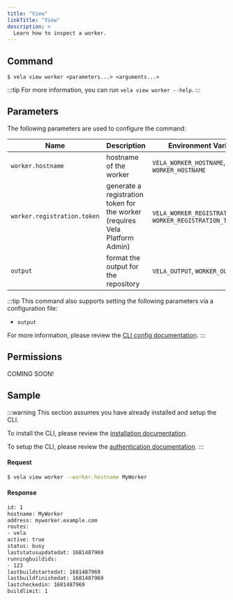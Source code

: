 ```yaml
---
title: "View"
linkTitle: "View"
description: >
  Learn how to inspect a worker.
---
```


## Command

```
$ vela view worker <parameters...> <arguments...>
```

:::tip
For more information, you can run `vela view worker --help`.
:::

## Parameters

The following parameters are used to configure the command:

| Name                        | Description                                                               | Environment Variables                                         |
| --------------------------- | ------------------------------------------------------------------------- | ------------------------------------------------------------- |
| `worker.hostname`           | hostname of the worker                                                    | `VELA_WORKER_HOSTNAME`, `WORKER_HOSTNAME`                     |
| `worker.registration.token` | generate a registration token for the worker (requires Vela Platform Admin) | `VELA_WORKER_REGISTRATION_TOKEN`, `WORKER_REGISTRATION_TOKEN` |
| `output`                    | format the output for the repository                                      | `VELA_OUTPUT`, `WORKER_OUTPUT`                                |

:::tip
This command also supports setting the following parameters via a configuration file:

- `output`

For more information, please review the [CLI config documentation](/docs//docs/reference/cli/config.md).
:::

## Permissions

COMING SOON!

## Sample

:::warning
This section assumes you have already installed and setup the CLI.

To install the CLI, please review the [installation documentation](/docs/reference/cli/install.md).

To setup the CLI, please review the [authentication documentation](/docs/reference/cli/authentication.md).
:::

#### Request

```sh
$ vela view worker --worker.hostname MyWorker
```

#### Response

```sh
id: 1
hostname: MyWorker
address: myworker.example.com
routes:
- vela
active: true
status: busy
laststatusupdatedat: 1681487969
runningbuildids:
- 123
lastbuildstartedat: 1681487969
lastbuildfinishedat: 1681487969
lastcheckedin: 1681487969
buildlimit: 1

```
